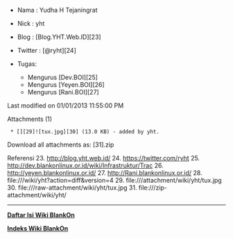   * Nama : Yudha H Tejaningrat
  * Nick : yht
  * Blog : [Blog.YHT.Web.ID][23]
  * Twitter : [@ryht][24]​

  * Tugas:
     * Mengurus ​[Dev.BOI][25]
     * ​Mengurus [Yeyen.BOI][26]
     * ​Mengurus [Rani.BOI][27]

Last modified on 01/01/2013 11:55:00 PM

Attachments (1)

     * [][29]![tux.jpg][30]​ (13.0 KB) - added by yht.

   Download all attachments as: [31].zip


Referensi
  23. http://blog.yht.web.id/
  24. https://twitter.com/ryht
  25. http://dev.blankonlinux.or.id/wiki/Infrastruktur/Trac
  26. http://yeyen.blankonlinux.or.id/
  27. http://Rani.blankonlinux.or.id/
  28. file:///wiki/yht?action=diff&version=4
  29. file:///attachment/wiki/yht/tux.jpg
  30. file:///raw-attachment/wiki/yht/tux.jpg
  31. file:///zip-attachment/wiki/yht/
  



---
[**Daftar Isi Wiki BlankOn**](/DaftarIsi/README.md)
 
[**Indeks Wiki BlankOn**](/Indeks.md)



